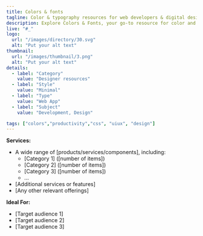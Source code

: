 ```yaml
---
title: Colors & fonts
tagline: Color & typography resources for web developers & digital designers
description: Explore Colors & Fonts, your go-to resource for color and typography resources designed for web developers and digital designers.
live: "#_"
logo:
  url: "/images/directory/30.svg"
  alt: "Put your alt text"
thumbnail:
  url: "/images/thumbnail/3.png"
  alt: "Put your alt text"
details:
  - label: "Category"
    value: "Designer resources"
  - label: "Style"
    value: "Minimal"
  - label: "Type"
    value: "Web App"
  - label: "Subject"
    value: "Development, Design"

tags: ["colors","productivity","css", "uiux", "design"]
---
```


    

**Services:**
- A wide range of [products/services/components], including:
  - [Category 1] ([number of items])
  - [Category 2] ([number of items])
  - [Category 3] ([number of items])
  - ...
- [Additional services or features]
- [Any other relevant offerings]

**Ideal For:**
- [Target audience 1]
- [Target audience 2]
- [Target audience 3]